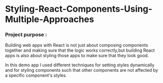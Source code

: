 # Styling-React-Components-Using-Multiple-Approaches


### Project purpose :

Building web apps with React is not just about composing components together and making sure that the logic works correctly,but building React apps is also about styling those apps to make sure that they look good.


In this demo app I used different techniques for setting styles dynamically and for styling components such that other components are not affected by a specific component's styles.


